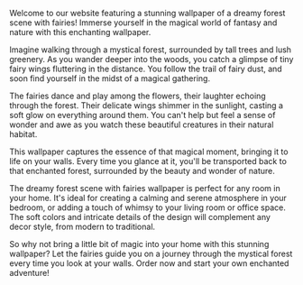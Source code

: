 <!--
Write me content for website with wallpaper "A dreamy forest scene with fairies"
-->

<!--font:Poppins-->

Welcome to our website featuring a stunning wallpaper of a dreamy forest scene with fairies! Immerse yourself in the magical world of fantasy and nature with this enchanting wallpaper.

Imagine walking through a mystical forest, surrounded by tall trees and lush greenery. As you wander deeper into the woods, you catch a glimpse of tiny fairy wings fluttering in the distance. You follow the trail of fairy dust, and soon find yourself in the midst of a magical gathering.

The fairies dance and play among the flowers, their laughter echoing through the forest. Their delicate wings shimmer in the sunlight, casting a soft glow on everything around them. You can't help but feel a sense of wonder and awe as you watch these beautiful creatures in their natural habitat.

This wallpaper captures the essence of that magical moment, bringing it to life on your walls. Every time you glance at it, you'll be transported back to that enchanted forest, surrounded by the beauty and wonder of nature.

The dreamy forest scene with fairies wallpaper is perfect for any room in your home. It's ideal for creating a calming and serene atmosphere in your bedroom, or adding a touch of whimsy to your living room or office space. The soft colors and intricate details of the design will complement any decor style, from modern to traditional.

So why not bring a little bit of magic into your home with this stunning wallpaper? Let the fairies guide you on a journey through the mystical forest every time you look at your walls. Order now and start your own enchanted adventure!
